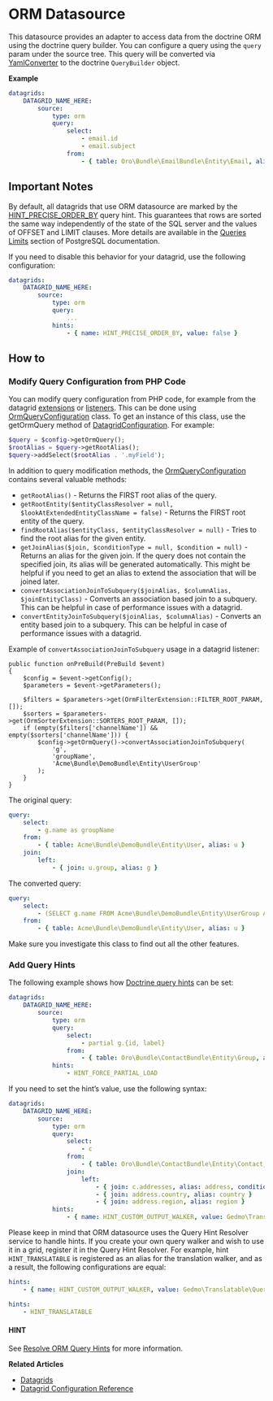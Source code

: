 <a id="customize-datagrids-datasource-orm"></a>

# ORM Datasource

This datasource provides an adapter to access data from the doctrine ORM using the doctrine query builder. You can configure a query using the `query` param under the source tree. This query will be converted via <a href="https://github.com/oroinc/platform/blob/5.1/src/Oro/Bundle/DataGridBundle/Datasource/Orm/QueryConverter/YamlConverter.php" target="_blank">YamlConverter</a> to the doctrine `QueryBuilder` object.

**Example**

```yaml
datagrids:
    DATAGRID_NAME_HERE:
        source:
            type: orm
            query:
                select:
                    - email.id
                    - email.subject
                from:
                    - { table: Oro\Bundle\EmailBundle\Entity\Email, alias: email }
```

## Important Notes

By default, all datagrids that use ORM datasource are marked by the <a href="https://github.com/oroinc/platform/blob/5.1/src/Oro/Component/DoctrineUtils/README.md#preciseorderbywalker-class" target="_blank">HINT_PRECISE_ORDER_BY</a> query hint. This guarantees that rows are sorted the same way independently of the state of the SQL server and the values of OFFSET and LIMIT clauses. More details are available in the <a href="https://www.postgresql.org/docs/8.1/static/queries-limit.html" target="_blank">Queries Limits</a> section of PostgreSQL documentation.

If you need to disable this behavior for your datagrid, use the following configuration:

```yaml
datagrids:
    DATAGRID_NAME_HERE:
        source:
            type: orm
            query:
                ...
            hints:
                - { name: HINT_PRECISE_ORDER_BY, value: false }
```

## How to

### Modify Query Configuration from PHP Code

You can modify query configuration from PHP code, for example from the datagrid [extensions](../extensions/index.md#customize-datagrid-extensions) or [listeners](../index.md#customizing-data-grid-in-orocommerce-backend-extendability). This can be done using <a href="https://github.com/oroinc/platform/blob/5.1/src/Oro/Bundle/DataGridBundle/Datasource/Orm/OrmQueryConfiguration.php" target="_blank">OrmQueryConfiguration</a> class. To get an instance of this class, use the getOrmQuery method of <a href="https://github.com/oroinc/platform/blob/5.1/src/Oro/Bundle/DataGridBundle/Datagrid/Common/DatagridConfiguration.php" target="_blank">DatagridConfiguration</a>. For example:

```php
$query = $config->getOrmQuery();
$rootAlias = $query->getRootAlias();
$query->addSelect($rootAlias . '.myField');
```

In addition to query modification methods, the <a href="https://github.com/oroinc/platform/blob/5.1/src/Oro/Bundle/DataGridBundle/Datasource/Orm/OrmQueryConfiguration.php" target="_blank">OrmQueryConfiguration</a> contains several valuable methods:

- `getRootAlias()` - Returns the FIRST root alias of the query.
- `getRootEntity($entityClassResolver = null, $lookAtExtendedEntityClassName = false)` - Returns the FIRST root entity of the query.
- `findRootAlias($entityClass, $entityClassResolver = null)` - Tries to find the root alias for the given entity.
- `getJoinAlias($join, $conditionType = null, $condition = null)` - Returns an alias for the given join. If the query does not contain the specified join, its alias will be generated automatically. This might be helpful if you need to get an alias to extend the association that will be joined later.
- `convertAssociationJoinToSubquery($joinAlias, $columnAlias, $joinEntityClass)` - Converts an association based join to a subquery. This can be helpful in case of performance issues with a datagrid.
- `convertEntityJoinToSubquery($joinAlias, $columnAlias)` - Converts an entity based join to a subquery. This can be helpful in case of performance issues with a datagrid.

Example of `convertAssociationJoinToSubquery` usage in a datagrid listener:

```none
public function onPreBuild(PreBuild $event)
{
    $config = $event->getConfig();
    $parameters = $event->getParameters();

    $filters = $parameters->get(OrmFilterExtension::FILTER_ROOT_PARAM, []);
    $sorters = $parameters->get(OrmSorterExtension::SORTERS_ROOT_PARAM, []);
    if (empty($filters['channelName']) && empty($sorters['channelName'])) {
        $config->getOrmQuery()->convertAssociationJoinToSubquery(
            'g',
            'groupName',
            'Acme\Bundle\DemoBundle\Entity\UserGroup'
        );
    }
}
```

The original query:

```yaml
query:
    select:
        - g.name as groupName
    from:
        - { table: Acme\Bundle\DemoBundle\Entity\User, alias: u }
    join:
        left:
            - { join: u.group, alias: g }
```

The converted query:

```yaml
query:
    select:
        - (SELECT g.name FROM Acme\Bundle\DemoBundle\Entity\UserGroup AS g WHERE g = u.group) as groupName
    from:
        - { table: Acme\Bundle\DemoBundle\Entity\User, alias: u }
```

Make sure you investigate this class to find out all the other features.

### Add Query Hints

The following example shows how <a href="https://www.doctrine-project.org/projects/doctrine-orm/en/latest/reference/dql-doctrine-query-language.html#query-hints" target="_blank">Doctrine query hints</a> can be set:

```yaml
datagrids:
    DATAGRID_NAME_HERE:
        source:
            type: orm
            query:
                select:
                    - partial g.{id, label}
                from:
                    - { table: Oro\Bundle\ContactBundle\Entity\Group, alias: g }
            hints:
                - HINT_FORCE_PARTIAL_LOAD
```

If you need to set the hint’s value, use the following syntax:

```yaml
datagrids:
    DATAGRID_NAME_HERE:
        source:
            type: orm
            query:
                select:
                    - c
                from:
                    - { table: Oro\Bundle\ContactBundle\Entity\Contact, alias: c }
                join:
                    left:
                        - { join: c.addresses, alias: address, conditionType: WITH, condition: 'address.primary = true' }
                        - { join: address.country, alias: country }
                        - { join: address.region, alias: region }
            hints:
                - { name: HINT_CUSTOM_OUTPUT_WALKER, value: Gedmo\Translatable\Query\TreeWalker\TranslationWalker }
```

Please keep in mind that ORM datasource uses the Query Hint Resolver service to handle hints. If you create your own query walker and wish to use it in a grid, register it in the Query Hint Resolver. For example, hint `HINT_TRANSLATABLE` is registered as an alias for the translation walker, and as a result, the following configurations are equal:

```yaml
hints:
    - { name: HINT_CUSTOM_OUTPUT_WALKER, value: Gedmo\Translatable\Query\TreeWalker\TranslationWalker }

hints:
    - HINT_TRANSLATABLE
```

#### HINT
See [Resolve ORM Query Hints](../../../query-hint-resolver.md#dev-entities-resolving-orm-query-hints) for more information.

**Related Articles**

* [Datagrids](../../../data-grids/index.md#data-grids)
* [Datagrid Configuration Reference](../../../../configuration/yaml/datagrids.md#reference-format-datagrids)

<!-- Frontend -->
